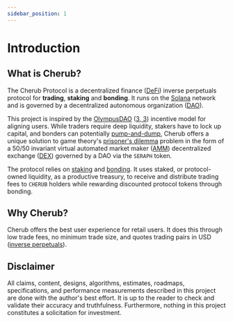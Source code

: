 ```yaml
---
sidebar_position: 1
---
```


# Introduction

## What is Cherub?

The Cherub Protocol is a decentralized finance ([DeFi](/docs/about/terminology#decentralized-finance-defi)) inverse perpetuals protocol for **trading**, **staking** and **bonding**. It runs on the [Solana](https://solana.com/) network and is governed by a decentralized autonomous organization ([DAO](/docs/about/terminology#decentralized-autonomous-organization-dao)).

This project is inspired by the [OlympusDAO](https://www.olympusdao.finance/) ([3, 3](/docs/about/terminology#(3,3))) incentive model for aligning users. While traders require deep liquidity, stakers have to lock up capital, and bonders can potentially [pump-and-dump](/docs/about/terminology#pump-and-dump), Cherub offers a unique solution to game theory's [prisoner's dilemma](/docs/about/terminology/#prisoners-dilemma) problem in the form of a $50/50$ invariant virtual automated market maker ([AMM](/docs/about/terminology#automated-market-maker-amm)) decentralized exchange ([DEX](/docs/about/terminology#decentralized-exchange-dex)) governed by a DAO via the `SERAPH` token.

The protocol relies on [staking](/docs/about/terminology#stake) and [bonding](/docs/about/terminology#bond). It uses staked, or protocol-owned liquidity, as a productive treasury, to receive and distribute trading fees to `CHERUB` holders while rewarding discounted protocol tokens through bonding.

## Why Cherub?

Cherub offers the best user experience for retail users. It does this through low trade fees, no minimum trade size, and quotes trading pairs in USD ([inverse perpetuals](/docs/inverse-perpetuals)).

## Disclaimer

All claims, content, designs, algorithms, estimates, roadmaps, specifications, and performance measurements described in this project are done with the author's best effort. It is up to the reader to check and validate their accuracy and truthfulness. Furthermore, nothing in this project constitutes a solicitation for investment.
